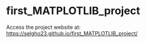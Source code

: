 # first_MATPLOTLIB_project
Access the project website at: https://selgho23.github.io/first_MATPLOTLIB_project/ 